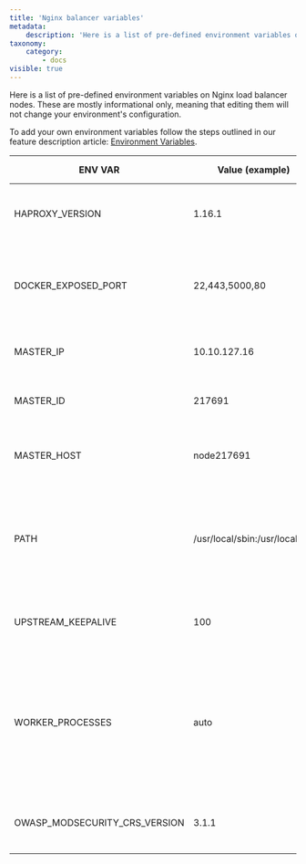 ```yaml
---
title: 'Nginx balancer variables'
metadata:
    description: 'Here is a list of pre-defined environment variables on Nginx load balancer nodes in Enscale.'
taxonomy:
    category:
        - docs
visible: true
---
```


Here is a list of pre-defined environment variables on Nginx load balancer nodes. These are mostly informational only, meaning that editing them will not change your environment's configuration.

To add your own environment variables follow the steps outlined in our feature description article: [Environment Variables](/features/environment-variables).

|ENV VAR|Value (example)|Description|Informational only|
|-----------|-----------|-----------|----------|
|HAPROXY_VERSION|1.16.1|Current template version for Nginx balancer.|Yes|
|DOCKER_EXPOSED_PORT|22,443,5000,80|List of ports opened via container firewall during environment creation.|Yes|
|MASTER_IP|10.10.127.16|Nginx balancer's master node's IP.|Yes|
|MASTER_ID|217691|ID of the Nginx balancer master node|Yes|
|MASTER_HOST|node217691|Short hostname for the Nginx balancer master node.|Yes|
|PATH|/usr/local/sbin:/usr/local/bin|List of paths for directories with executable program files, default shell variable.|Yes|
|UPSTREAM_KEEPALIVE|100|Sets the [_keepalive_](http://nginx.org/en/docs/http/ngx_http_upstream_module.html#keepalive) directive value for the upstream.|No|
|WORKER_PROCESSES|auto|Establishes whether the number of worker processes is autodetected by Nginx (auto) or is equal to the number of CPU cores (define) .|No|
|OWASP_MODSECURITY_CRS_VERSION|3.1.1|Version of OWASP ModSecurity Core Rule Set installed.|Yes|
